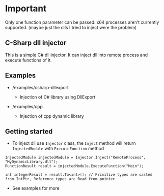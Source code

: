 # Important

Only one function parameter can be passed.
x64 processes aren't currently supported. (maybe just the dlls I tried to inject were the problem)

## C-Sharp dll injector

This is a simple C# dll injector. It can inject dll into remote process and execute functions of it.

## Examples

- /examples/csharp-dllexport
  - Injection of C# library using DllExport
  
- /examples/cpp
  - Injection of cpp dynamic library
  
## Getting started

- To inject dll use `Injector` class, the `Inject`  method will return `InjectedModule` with `ExecuteFunction` method
```
InjectedModule injectedModule = Injector.Inject("RemoteProcess", "MyDynamicLibrary.dll");
FunctionResult result = injectedModule.ExecuteFunction("Main");

int integerResult = result.To<int>(); // Primitive types are casted from IntPtr, Reference types are Read from pointer
```

- See examples for more